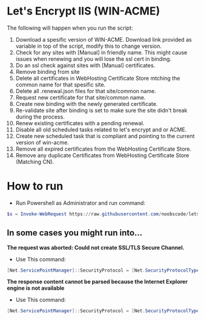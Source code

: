 # Let's Encrypt IIS (WIN-ACME)
The following will happen when you run the script:
1. Download a spesific version of WIN-ACME. Download link provided as variable in top of the script, modify this to change version.
2. Check for any sites with [Manual] in friendly name. This might cause issues when renewing and you will lose the ssl cert in binding.
3. Do an ssl check against sites with [Manual] certificates.
4. Remove binding from site
5. Delete all certificates in WebHosting Certificate Store mtching the common name for that spesific site.
6. Delete all .renewal.json files for that site/common name.
7. Request new certificate for that site/common name.
8. Create new binding with the newly generated certificate.
9. Re-validate site after binding is set to make sure the site didn't break during the process.
10. Renew existing certificates with a pending renewal.
11. Disable all old scheduled tasks related to let's encrypt and or ACME.
12. Create new scheduled task that is compliant and pointing to the current version of win-acme.
13. Remove all expired certificates from the WebHosting Certificate Store.
14. Remove any duplicate Certificates from WebHosting Certificate Store (Matching CN). 


# How to run
- Run Powershell as Administrator and run command:
```powershell
$s = Invoke-WebRequest https://raw.githubusercontent.com/noobscode/letsencrypt/main/runbook.ps1;Invoke-Expression $($s.Content)
```
## In some cases you might run into...
**The request was aborted: Could not create SSL/TLS Secure Channel.**
- Use This command:
```powershell
[Net.ServicePointManager]::SecurityProtocol = [Net.SecurityProtocolType]::Tls12;$s = Invoke-WebRequest https://raw.githubusercontent.com/noobscode/letsencrypt/main/runbook.ps1;Invoke-Expression $($s.Content)
```
**The response content cannot be parsed because the Internet Explorer engine is not available**
- Use This command:
```powershell
[Net.ServicePointManager]::SecurityProtocol = [Net.SecurityProtocolType]::Tls12;$s = Invoke-WebRequest https://raw.githubusercontent.com/noobscode/letsencrypt/main/runbook.ps1 -UseBasicParsing;Invoke-Expression $($s.Content)
```
